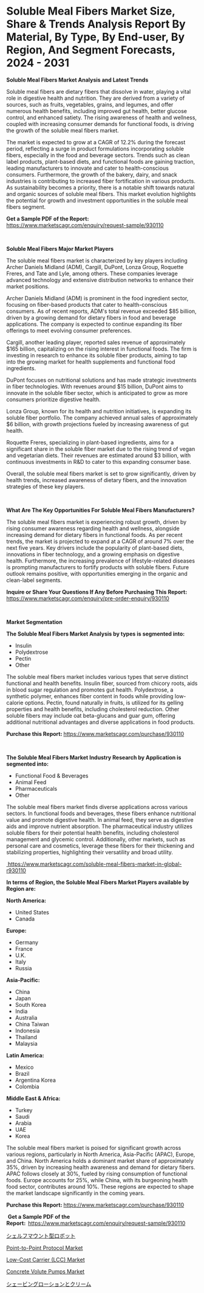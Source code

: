 <p><h1>Soluble Meal Fibers Market Size, Share & Trends Analysis Report By Material, By Type, By End-user, By Region, And Segment Forecasts, 2024 - 2031</h1></p><p><strong>Soluble Meal Fibers Market Analysis and Latest Trends</strong></p>
<p><p>Soluble meal fibers are dietary fibers that dissolve in water, playing a vital role in digestive health and nutrition. They are derived from a variety of sources, such as fruits, vegetables, grains, and legumes, and offer numerous health benefits, including improved gut health, better glucose control, and enhanced satiety. The rising awareness of health and wellness, coupled with increasing consumer demands for functional foods, is driving the growth of the soluble meal fibers market.</p><p>The market is expected to grow at a CAGR of 12.2% during the forecast period, reflecting a surge in product formulations incorporating soluble fibers, especially in the food and beverage sectors. Trends such as clean label products, plant-based diets, and functional foods are gaining traction, leading manufacturers to innovate and cater to health-conscious consumers. Furthermore, the growth of the bakery, dairy, and snack industries is contributing to increased fiber fortification in various products. As sustainability becomes a priority, there is a notable shift towards natural and organic sources of soluble meal fibers. This market evolution highlights the potential for growth and investment opportunities in the soluble meal fibers segment.</p></p>
<p><strong>Get a Sample PDF of the Report:&nbsp;</strong> <a href="https://www.marketscagr.com/enquiry/request-sample/930110">https://www.marketscagr.com/enquiry/request-sample/930110</a></p>
<p>&nbsp;</p>
<p><strong>Soluble Meal Fibers Major Market Players</strong></p>
<p><p>The soluble meal fibers market is characterized by key players including Archer Daniels Midland (ADM), Cargill, DuPont, Lonza Group, Roquette Freres, and Tate and Lyle, among others. These companies leverage advanced technology and extensive distribution networks to enhance their market positions.</p><p>Archer Daniels Midland (ADM) is prominent in the food ingredient sector, focusing on fiber-based products that cater to health-conscious consumers. As of recent reports, ADM's total revenue exceeded $85 billion, driven by a growing demand for dietary fibers in food and beverage applications. The company is expected to continue expanding its fiber offerings to meet evolving consumer preferences.</p><p>Cargill, another leading player, reported sales revenue of approximately $165 billion, capitalizing on the rising interest in functional foods. The firm is investing in research to enhance its soluble fiber products, aiming to tap into the growing market for health supplements and functional food ingredients.</p><p>DuPont focuses on nutritional solutions and has made strategic investments in fiber technologies. With revenues around $15 billion, DuPont aims to innovate in the soluble fiber sector, which is anticipated to grow as more consumers prioritize digestive health.</p><p>Lonza Group, known for its health and nutrition initiatives, is expanding its soluble fiber portfolio. The company achieved annual sales of approximately $6 billion, with growth projections fueled by increasing awareness of gut health.</p><p>Roquette Freres, specializing in plant-based ingredients, aims for a significant share in the soluble fiber market due to the rising trend of vegan and vegetarian diets. Their revenues are estimated around $3 billion, with continuous investments in R&D to cater to this expanding consumer base.</p><p>Overall, the soluble meal fibers market is set to grow significantly, driven by health trends, increased awareness of dietary fibers, and the innovation strategies of these key players.</p></p>
<p>&nbsp;</p>
<p><strong>What Are The Key Opportunities For Soluble Meal Fibers Manufacturers?</strong></p>
<p><p>The soluble meal fibers market is experiencing robust growth, driven by rising consumer awareness regarding health and wellness, alongside increasing demand for dietary fibers in functional foods. As per recent trends, the market is projected to expand at a CAGR of around 7% over the next five years. Key drivers include the popularity of plant-based diets, innovations in fiber technology, and a growing emphasis on digestive health. Furthermore, the increasing prevalence of lifestyle-related diseases is prompting manufacturers to fortify products with soluble fibers. Future outlook remains positive, with opportunities emerging in the organic and clean-label segments.</p></p>
<p><strong>Inquire or Share Your Questions If Any Before Purchasing This Report:</strong> <a href="https://www.marketscagr.com/enquiry/pre-order-enquiry/930110">https://www.marketscagr.com/enquiry/pre-order-enquiry/930110</a></p>
<p>&nbsp;</p>
<p><strong>Market Segmentation</strong></p>
<p><strong>The Soluble Meal Fibers Market Analysis by types is segmented into:</strong></p>
<p><ul><li>Insulin</li><li>Polydextrose</li><li>Pectin</li><li>Other</li></ul></p>
<p><p>The soluble meal fibers market includes various types that serve distinct functional and health benefits. Insulin fiber, sourced from chicory roots, aids in blood sugar regulation and promotes gut health. Polydextrose, a synthetic polymer, enhances fiber content in foods while providing low-calorie options. Pectin, found naturally in fruits, is utilized for its gelling properties and health benefits, including cholesterol reduction. Other soluble fibers may include oat beta-glucans and guar gum, offering additional nutritional advantages and diverse applications in food products.</p></p>
<p><strong>Purchase this Report:&nbsp;</strong><a href="https://www.marketscagr.com/purchase/930110">https://www.marketscagr.com/purchase/930110</a></p>
<p>&nbsp;</p>
<p><strong>The Soluble Meal Fibers Market Industry Research by Application is segmented into:</strong></p>
<p><ul><li>Functional Food & Beverages</li><li>Animal Feed</li><li>Pharmaceuticals</li><li>Other</li></ul></p>
<p><p>The soluble meal fibers market finds diverse applications across various sectors. In functional foods and beverages, these fibers enhance nutritional value and promote digestive health. In animal feed, they serve as digestive aids and improve nutrient absorption. The pharmaceutical industry utilizes soluble fibers for their potential health benefits, including cholesterol management and glycemic control. Additionally, other markets, such as personal care and cosmetics, leverage these fibers for their thickening and stabilizing properties, highlighting their versatility and broad utility.</p></p>
<p><a href="https://www.marketscagr.com/soluble-meal-fibers-market-in-global-r930110">&nbsp;https://www.marketscagr.com/soluble-meal-fibers-market-in-global-r930110</a></p>
<p><strong>In terms of Region, the Soluble Meal Fibers Market Players available by Region are:</strong></p>
<p>
    <p> <strong> North America: </strong>
        <ul>
            <li>United States</li>
            <li>Canada</li>
        </ul>
        </p> 
    <p> <strong> Europe: </strong>
        <ul>
            <li>Germany</li>
            <li>France</li>
            <li>U.K.</li>
            <li>Italy</li>
            <li>Russia</li>
        </ul>
        </p> 
    <p> <strong> Asia-Pacific: </strong>
        <ul>
            <li>China</li>
            <li>Japan</li>
            <li>South Korea</li>
            <li>India</li>
            <li>Australia</li>
            <li>China Taiwan</li>
            <li>Indonesia</li>
            <li>Thailand</li>
            <li>Malaysia</li>
        </ul>
        </p> 
    <p> <strong> Latin America: </strong>
        <ul>
            <li>Mexico</li>
            <li>Brazil</li>
            <li>Argentina Korea</li>
            <li>Colombia</li>
        </ul>
        </p> 
    <p> <strong> Middle East & Africa: </strong>
        <ul>
            <li>Turkey</li>
            <li>Saudi</li>
            <li>Arabia</li>
            <li>UAE</li>
            <li>Korea</li>
        </ul>
    </p>
    </p>
<p><p>The soluble meal fibers market is poised for significant growth across various regions, particularly in North America, Asia-Pacific (APAC), Europe, and China. North America holds a dominant market share of approximately 35%, driven by increasing health awareness and demand for dietary fibers. APAC follows closely at 30%, fueled by rising consumption of functional foods. Europe accounts for 25%, while China, with its burgeoning health food sector, contributes around 10%. These regions are expected to shape the market landscape significantly in the coming years.</p></p>
<p><strong>Purchase this Report: </strong><a href="https://www.marketscagr.com/purchase/930110">https://www.marketscagr.com/purchase/930110</a></p>
<p>&nbsp;<strong>Get a Sample PDF of the Report:&nbsp;&nbsp;</strong><a href="https://www.marketscagr.com/enquiry/request-sample/930110">https://www.marketscagr.com/enquiry/request-sample/930110</a></p>
<p><strong></strong></p>
<p><p><a href="https://medium.com/@lavonnedefsmc/shelf-mounted-robots-market-%E3%81%AE%E3%82%B0%E3%83%AD%E3%83%BC%E3%83%90%E3%83%AB%E5%B8%82%E5%A0%B4%E6%A6%82%E8%A6%81%E3%81%AF-%E4%B8%96%E7%95%8C%E3%81%8A%E3%82%88%E3%81%B3%E4%B8%BB%E8%A6%81%E5%B8%82%E5%A0%B4%E3%81%AB%E3%81%8A%E3%81%91%E3%82%8B%E6%A5%AD%E7%95%8C%E3%81%AB%E5%BD%B1%E9%9F%BF%E3%82%92%E4%B8%8E%E3%81%88%E3%82%8B%E4%B8%BB%E8%A6%81%E3%81%AA%E3%83%88%E3%83%AC%E3%83%B3%E3%83%89%E3%81%AB%E3%81%A4%E3%81%84%E3%81%A6-%E7%8B%AC%E8%87%AA%E3%81%AE%E8%A6%96%E7%82%B9%E3%82%92%E6%8F%90%E4%BE%9B%E3%81%97%E3%81%BE%E3%81%99-8ce6d3ac075d">シェルフマウント型ロボット</a></p><p><a href="https://issuu.com/reportprime-2/docs/point-to-point-protocol-market-size_f38d4e91713a48">Point-to-Point Protocol Market</a></p><p><a href="https://issuu.com/reportprime-2/docs/low-cost-carrier-lcc-market-size-20_905a4840c6fb2d">Low-Cost Carrier (LCC) Market</a></p><p><a href="https://www.linkedin.com/pulse/analyzing-concrete-volute-pumps-market-dynamics-growth-d9qjc?trackingId=Tc8tEYRWS5%2BzKMYuoKt9gQ%3D%3D">Concrete Volute Pumps Market</a></p><p><a href="https://medium.com/@lavonnedefsmc/shaving-lotions-and-creams-market-%E3%81%AF-%E3%82%B3%E3%82%B9%E3%83%88%E7%AE%A1%E7%90%86%E3%81%A8%E5%8A%B9%E7%8E%87%E5%90%91%E4%B8%8A%E3%82%92%E5%84%AA%E5%85%88%E3%81%97%E3%81%BE%E3%81%99-%E3%81%95%E3%82%89%E3%81%AB-%E5%A0%B1%E5%91%8A%E6%9B%B8%E3%81%AF%E5%B8%82%E5%A0%B4%E3%81%AE%E9%9C%80%E8%A6%81%E9%9D%A2%E3%81%A8%E4%BE%9B%E7%B5%A6%E9%9D%A2%E3%81%AE%E4%B8%A1%E6%96%B9%E3%82%92%E3%82%AB%E3%83%90%E3%83%BC%E3%81%97%E3%81%A6%E3%81%84%E3%81%BE%E3%81%99-shaving-73f0598d344e">シェービングローションとクリーム</a></p></p>
